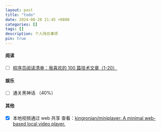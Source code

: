 ```yaml
---
layout: post
title: "todo"
date: 2024-08-28 21:45 +0800
categories: []
tags: []
description: 个人待办事项
pin: true
---
```




#### 阅读

- [ ] [程序员阅读清单：我喜欢的 100 篇技术文章（1-20）](https://mp.weixin.qq.com/s/9I5HNB6WJWouhblcMOsR_g)



#### 娱乐

- [ ] 通关黑神话 （40%）



#### 其他

- [x] 本地视频通过 web 共享 查看：[kingronjan/miniplayer: A minimal web-based local video player.](https://github.com/kingronjan/miniplayer)
